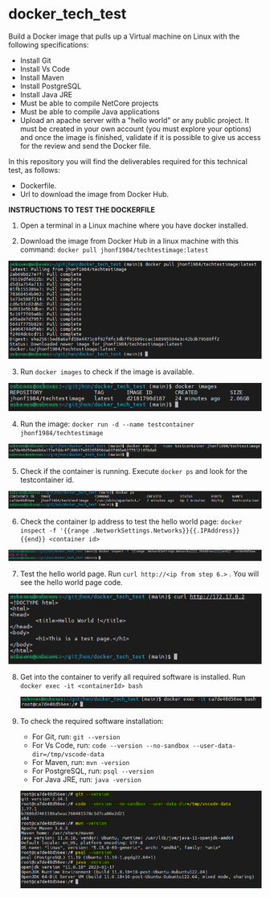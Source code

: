 # docker_tech_test
Build a Docker image that pulls up a Virtual machine on Linux with the following specifications:
- Install Git
- Install Vs Code
- Install Maven
- Install PostgreSQL
- Install Java JRE
- Must be able to compile NetCore projects
- Must be able to compile Java applications
- Upload an apache server with a "hello world" or any public project.
It must be created in your own account (you must explore your options) and once the image is finished, validate if it is possible to give us access for the review and send the Docker file.

In this repository you will find the deliverables required for this technical test, as follows:
- Dockerfile.
- Url to download the image from Docker Hub.

<b>INSTRUCTIONS TO TEST THE DOCKERFILE</b>

1. Open a terminal in a Linux machine where you have docker installed.

2. Download the image from Docker Hub in a linux machine with this command: `docker pull jhonf1984/techtestimage:latest`

![My Image](images/02.png)

3. Run `docker images` to check if the image is available. 

![My Image](images/03.png)

4. Run the image: `docker run -d --name testcontainer jhonf1984/techtestimage`

![My Image](images/04.png)

5. Check if the container is running. Execute `docker ps` and look for the testcontainer id.

![My Image](images/05.png)

6. Check the container Ip address to test the hello world page: 
   `docker inspect -f '{{range .NetworkSettings.Networks}}{{.IPAddress}}{{end}} <container id>`

![My Image](images/06.png)
    
7. Test the hello world page.  Run `curl http://<ip from step 6.>` .  You will see the hello world page code.

![My Image](images/07.png)
    
8. Get into the container to verify all required software is installed.  Run `docker exec -it <containerId> bash`

   ![My Image](images/08.png)
    
9. To check the required software installation:
    - For Git, run: `git --version`
    - For Vs Code, run: `code --version --no-sandbox --user-data-dir=/tmp/vscode-data`
    - For Maven, run: `mvn -version`
    - For PostgreSQL, run: `psql --version`
    - For Java JRE, run: `java -version`

   ![My Image](images/09.png)







